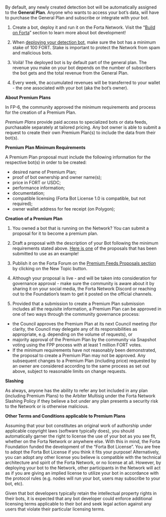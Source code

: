 By default, any newly created detection bot will be automatically assigned to the **General Plan**. Anyone who wants to access your bot’s data, will have to purchase the General Plan and subscribe or integrate with your bot.

1. Create a bot, deploy it and run it on the Forta Network. Visit the “[Build on Forta](https://docs.forta.network/en/latest/quickstart/)” section to learn more about bot development!

2. When [deploying your detection bot](https://docs.forta.network/en/latest/deploying/), make sure the bot has a minimum stake of 100 FORT. Stake is important to protect the Network from spam and malicious bots.

3. Voilà! The deployed bot is by default part of the general plan. The revenue you make on your bot depends on the number of subscribers the bot gets and the total revenue from the General Plan.

4. Every week, the accumulated revenues will be transferred to your wallet - the one associated with your bot (aka the bot’s owner).


**About Premium Plans**

In FP-6, the community approved the minimum requirements and process for the creation of a Premium Plan. 

*Premium Plans* provide paid access to specialized bots or data feeds, purchasable separately at tailored pricing. Any bot owner is able to submit a request to create their own Premium Plan(s) to include the data from their bot(s).

**Premium Plan Minimum Requirements**

A Premium Plan proposal must include the following information for the respective bot(s) in order to be created:
- desired name of Premium Plan;
- proof of bot ownership and owner name(s);
- price in FORT or USDC;
- performance information;
- documentation;
- compatible licensing (Forta Bot License 1.0 is compatible, but not required);
- owner wallet address for fee receipt (on Polygon);

**Creation of a Premium Plan**

1. You owned a bot that is running on the Network? You can submit a proposal for it to become a premium plan.

2. Draft a proposal with the description of your Bot following the minimum requirements stated above. [Here is one](https://gov.forta.network/t/scam-detector-premium-feed-proposal/714) of the proposals that has been submitted to use as an example!

3. Publish it on the Forta Forum on the [Premium Feeds Proposals section](https://gov.forta.network/c/governance-process/premium-feed-proposals/68) by clicking on the New Topic button. 

4. Although your proposal is live - and will be taken into consideration for governance approval - make sure the community is aware about it by sharing it on your social media, the Forta Network Discord or reaching out to the Foundation’s team to get it posted on the official channels.

5. Provided that a submission to create a Premium Plan submission includes all the requisite information, a Premium Plan can be approved in one of two ways through the community governance process:

- the Council approves the Premium Plan at its next Council meeting (for clarity, the Council may delegate any of its responsibilities as appropriate, e.g. depending on the volume of requests), or
- majority approval of the Premium Plan by the community via Snapshot voting using the FPP process with at least 1 million FORT votes.
- If the minimum requirements have not reasonably been demonstrated, the proposal to create a Premium Plan may not be approved. Any subsequent changes to a Premium Plan (including price) requested by an owner are considered according to the same process as set out above, subject to reasonable limits on change requests.

**Slashing**

As always, anyone has the ability to refer any bot included in any plan (including Premium Plans) to the Arbiter Multisig under the Forta Network Slashing Policy if they believe a bot under any plan presents a security risk to the Network or is otherwise malicious.

**Other Terms and Conditions applicable to Premium Plans**

Assuming that your bot constitutes an original work of authorship under applicable copyright laws (software typically does), you should automatically garner the right to license the use of your bot as you see fit, whether on the Forta Network or anywhere else. With this in mind, the Forta Foundation funded the development of the “Forta Bot License”. You are free to adopt the Forta Bot License if you think it fits your purpose! Alternatively, you can adopt any other license you believe is compatible with the technical architecture and spirit of the Forta Network, or no license at all. However, by deploying your bot to the Network, other participants in the Network will act as if you are giving an implied license to utilize your bot in accordance with the protocol rules (e.g. nodes will run your bot, users may subscribe to your bot, etc).

Given that bot developers typically retain the intellectual property rights in their bots, it is expected that any bot developer could enforce additional licensing terms applicable to their bot and seek legal action against any users that violate their particular licensing terms.



